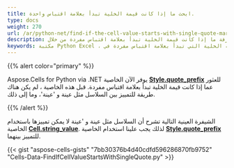 ```yaml
---
title: ابحث ما إذا كانت قيمة الخلية تبدأ بعلامة اقتباس واحدة.
type: docs
weight: 270
url: /ar/python-net/find-if-the-cell-value-starts-with-single-quote-mark/
description: تعلم كيفية معرفة ما إذا كانت قيمة الخلية تبدأ بعلامة اقتباس مفردة من خلال Aspose.Cells for Python via .NET API.
keywords: مكتبة Python Excel ، البحث عن قيمة الخلية التي تبدأ بعلامة اقتباس مفردة في Python ، البحث عن قيمة الخلية التي تبدأ بعلامة اقتباس مفردة في Python
---
```


{{% alert color="primary" %}}

Aspose.Cells for Python via .NET يوفر الآن الخاصية [**Style.quote_prefix**](https://reference.aspose.com/cells/python-net/aspose.cells/style/quote_prefix/) للعثور عما إذا كانت قيمة الخلية تبدأ بعلامة اقتباس مفردة. قبل هذه الخاصية ، لم يكن هناك طريقة للتمييز بين السلاسل مثل عينة و 'عينة'، وما إلى ذلك.

{{% /alert %}}

الشيفرة العينية التالية تشرح أن السلاسل مثل عينة و 'عينة لا يمكن تمييزها باستخدام الخاصية [**Cell.string_value**](https://reference.aspose.com/cells/python-net/aspose.cells/cell/string_value/). لذلك يجب علينا استخدام الخاصية [**Style.quote_prefix**](https://reference.aspose.com/cells/python-net/aspose.cells/style/quote_prefix/) للتمييز بينهما.

{{< gist "aspose-cells-gists" "7bb30376b4d40cdfd596286870fb9752" "Cells-Data-FindIfCellValueStartsWithSingleQuote.py" >}}
